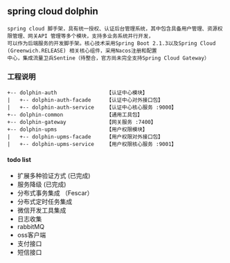 ## spring cloud dolphin

```
spring cloud 脚手架，具有统一授权、认证后台管理系统，其中包含具备用户管理、资源权限管理、网关API 管理等多个模块，支持多业务系统并行开发，
可以作为后端服务的开发脚手架。核心技术采用Spring Boot 2.1.3以及Spring Cloud (Greenwich.RELEASE) 相关核心组件，采用Nacos注册和配置
中心，集成流量卫兵Sentine（待整合，官方尚未完全支持Spring Cloud Gateway）

```

### 工程说明
```
+-- dolphin-auth                【认证中心模块】
|   +-- dolphin-auth-facade     【认证中心对外接口包】
|   +-- dolphin-auth-service    【认证中心核心服务 :9000】
+-- dolphin-common              【通用工具包】
+-- dolphin-gateway             【网关服务 :7400】
+-- dolphin-upms                【用户权限模块】
|   +-- dolphin-upms-facade     【用户权限对外接口包】
|   +-- dolphin-upms-service    【用户权限核心服务 :9001】

```

#### todo list

* 扩展多种验证方式 (已完成)
* 服务降级  (已完成)
* 分布式事务集成 （Fescar）
* 分布式定时任务集成
* 微信开发工具集成
* 日志收集
* rabbitMQ
* oss客户端
* 支付接口
* 短信接口

